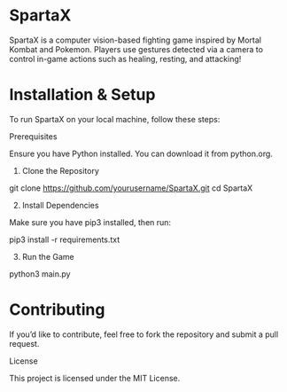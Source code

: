 # SpartaX

SpartaX is a computer vision-based fighting game inspired by Mortal Kombat and Pokemon. Players use gestures detected via a camera to control in-game actions such as healing, resting, and attacking!

# Installation & Setup

To run SpartaX on your local machine, follow these steps:

Prerequisites

Ensure you have Python installed. You can download it from python.org.

1. Clone the Repository

git clone https://github.com/yourusername/SpartaX.git
cd SpartaX

2. Install Dependencies

Make sure you have pip3 installed, then run:

pip3 install -r requirements.txt

3. Run the Game

python3 main.py

# Contributing

If you’d like to contribute, feel free to fork the repository and submit a pull request.

License

This project is licensed under the MIT License.
